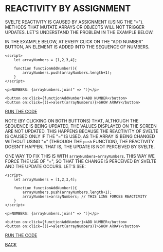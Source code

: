 # REACTIVITY BY ASSIGNMENT

SVELTE REACTIVITY IS CAUSED BY ASSIGNMENT (USING THE "="). METHODS THAT MUTATE ARRAYS OR OBJECTS WILL NOT TRIGGER UPDATES. LET'S UNDERSTAND THE PROBLEM IN THE EXAMPLE BELOW.

IN THE EXAMPLE BELOW, AT EVERY CLICK ON THE "ADD NUMBER" BUTTON, AN ELEMENT IS ADDED INTO THE SEQUENCE OF NUMBERS.

```svelte
<script>
    let arrayNumbers = [1,2,3,4];

    function functionAddNumber(){
        arrayNumbers.push(arrayNumbers.length+1);
    }
</script>

<p>NUMBERS: {arrayNumbers.join(" => ")}</p>

<button on:click={functionAddNumber}>ADD NUMBER</button>
<button on:click={()=>alert(arrayNumbers)}>SHOW ARRAY</button>
```

[RUN THE CODE](https://svelte.dev/repl/511451d9deb04a65bd77d281d1d73380?version=3.54.0)

NOTE (BY CLICKING ON BOTH BUTTONS) THAT, ALTHOUGH THE SEQUENCE IS BEING UPDATED, THE VALUES DISPLAYED ON THE SCREEN ARE NOT UPDATED. THIS HAPPENS BECAUSE THE REACTIVITY OF SVELTE IS CAUSED ONLY IF THE "=" IS USED. AS THE ARRAY IS BEING CHANGED WITHOUT USING "=" (THROUGH THE `push` FUNCTION), THE REACTIVITY DOESN'T HAPPEN, THAT IS, THE UPDATE IS NOT PERCEIVED BY SVELTE.

ONE WAY TO FIX THIS IS WITH `arrayNumbers=arrayNumbers`. THIS WAY WE FORCE THE USE OF "=", SO THAT THE CHANGE IS PERCEIVED BY SVELTE AND THE UPDATE OCCURS. LET'S SEE:

```svelte
<script>
    let arrayNumbers = [1,2,3,4];

    function functionAddNumber(){
        arrayNumbers.push(arrayNumbers.length+1);
        arrayNumbers=arrayNumbers; // THIS LINE FORCES REACTIVITY
    }
</script>

<p>NUMBERS: {arrayNumbers.join(" => ")}</p>

<button on:click={functionAddNumber}>ADD NUMBER</button>
<button on:click={()=>alert(arrayNumbers)}>SHOW ARRAY</button>
```

[RUN THE CODE](https://svelte.dev/repl/cae4260c6bac4c5ab2a7af3ebc412850?version=3.54.0)

[BACK](../README.md)
